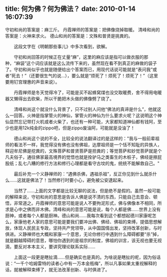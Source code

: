 title: 何为佛？何为佛法？
date: 2010-01-14 16:07:39
---

守初和尚的答案是：麻三斤。 
丹霞禅师的答案是：把佛像烧掉取暖。 
清峰和尚的答案是：火神来求火。 
德山和尚的答案是：文殊和普贤是挑粪的。

 　　这段文字在《明朝那些事儿》中多次看到，欲解。

  　　守初和尚回答的时候正在丈量&ldquo;麻&rdquo;，这里的麻应该是指可以做衣服的那种，&ldquo;麻袋&rdquo;这个词应该就是这么流传下来的，虽然现在看不到真正的麻做的袋子了。守初和尚似乎也就是随便给出个答案而已，用现代话说可能就是&ldquo;表问我&rdquo;或者&ldquo;死去！&rdquo;（还要很生气的说&hellip;），要么就是&ldquo;烦死了！烦死了！烦死了！&rdquo;（这里要用钉宫理惠的声音来说）。

  　　丹霞禅师是冬天觉得冷了，可能是买不起蜂窝煤也没交取暖费，舍不得用电暖器又懒得出去砍柴，所以干脆把木头做的佛像劈了烧了。

  　　清峰和尚这个就没什么背景了，只不过别人问他&ldquo;佛法的真谛是什么&rdquo;，他就这么一回答。火神是指掌管火的神仙，掌管火的神仙为什么要求火呢？这说明这个神仙显然忘记带打火机或者火柴了，也还有一种可能，大家都知道神仙都有钱阿，至少也是用12k纯金的zippo吧，但是zippo废油阿，可能就是没油了！

  　　德山和尚这个说的不全，比较全的说法翻译过的是这样的："我与一般前辈祖师的看法不一样，我觉得没有佛也没有佛祖，达摩祖师是一个恬不知耻的异族人，释迎牟尼佛是挖粪的，文殊菩萨和普贤菩萨是担粪的；等觉菩萨和妙觉菩萨就是个凡夫俗子，通往佛家最高境界的觉悟也就是拴驴马之类畜生的木桩子，佛经是擦屁股纸；乱七八糟的修行方法和修行心理都是看守古坟的鬼，统统不能解救自己。"

  　　最后补充一个义静禅师的：&ldquo;遇佛杀佛，遇祖杀祖&rdquo;，反正你见到什么就杀什么&hellip;&hellip;这就是佛法了！当然修行时要小心，避免被公安逮起来。

  　　当然了&hellip;&hellip;上面的文字都是比较无聊的说法，但是绝不是假的。虽然一般可能的解释来说，守初和尚的意思是告诉人佛是说不清的东西，只能自己去意会、顿悟，非常道之。丹霞禅师的意思可能是说人不要拘泥形式，佛与佛像本不相同，所求是心中之佛而非木佛。清峰和尚的意思可能是说，每个人都是佛&hellip;&hellip;世界上没有厨神，或者每个人都是厨神。德山和尚&hellip;&hellip;我每次看到这个都想起德川家康呢怎么，家康他老人家的意思可能是要我们要冲出佛、佛经、佛祖的束缚，提倡思想解放，体现人民民主专政，坚持共产党领导，从中国国情出发，坚持改革创新，与时俱进。义静禅师也大概和家康一个意思，无论你修行中遇到什么障碍都要&ldquo;杀&rdquo;掉，就是翻越障碍的意思，哪怕你遇到的是祖宗的制度，佛祖的训言，该无视也要无视滴，要反对本本主义，要讲究理论联系实际&hellip;&hellip;

  　　上面这一段更是瞎扯滴&hellip;&hellip;但是确实也是真的。为啥说是瞎扯的呢，因为俗话说：&ldquo;一千个哈姆雷特的读者心中有一万本金瓶梅&rdquo;，所以凡事如果太重视解释的话，就被解释束缚了，就无法改革创新、与时俱进了。
